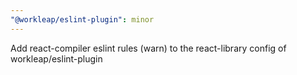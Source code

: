 ```yaml
---
"@workleap/eslint-plugin": minor
---
```


Add react-compiler eslint rules (warn) to the react-library config of workleap/eslint-plugin
